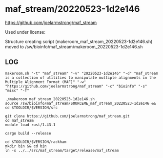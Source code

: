 maf_stream/20220523-1d2e146
========================

<https://github.com/joelarmstrong/maf_stream>

Used under license:



Structure creating script (makeroom_maf_stream_20220523-1d2e146.sh) moved to /sw/bioinfo/maf_stream/makeroom_20220523-1d2e146.sh

LOG
---

    makeroom.sh "-t" "maf_stream" "-v" "20220523-1d2e146" "-d" "maf_stream is a collection of utilities to manipulate multiple alignments in the Multiple Alignment Format (MAF)" "-w" "https://github.com/joelarmstrong/maf_stream" "-c" "bioinfo" "-s" "misc" "-f"
    
    ./makeroom_maf_stream_20220523-1d2e146.sh
    source /sw/bioinfo/maf_stream/SOURCEME_maf_stream_20220523-1d2e146 && cd $TOOLDIR/$VERSION/src

    git clone https://github.com/joelarmstrong/maf_stream.git
    cd maf_stream
    module load rust/1.43.1

    cargo build --release

    cd $TOOLDIR/$VERSION/rackham
    mkdir bin && cd bin
    ln -s ../../src/maf_stream/target/release/maf_stream
    
    
 


